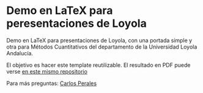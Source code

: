 # Demo en LaTeX para peresentaciones de Loyola
Demo en LaTeX para presentaciones de Loyola, con una portada simple y otra para Métodos Cuantitativos del departamento de la Universidad Loyola Andalucía.

El objetivo es hacer este template reutilizable. El resultado en PDF puede verse [en este mismo repositorio](https://github.com/cperales/Loyola_presentation_demo/blob/master/presentation.pdf)

Para más preguntas: [Carlos Perales](https://github.com/cperales)
